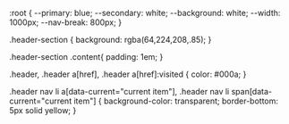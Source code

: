 :root {
	--primary: blue;
	--secondary: white;
	--background: white;
	--width: 1000px;
	--nav-break: 800px;
}

.header-section {
    background: rgba(64,224,208,.85);
}

.header-section .content{
	padding: 1em;
}

.header,
.header a[href],
.header a[href]:visited {
    color: #000a;
}

.header nav li a[data-current="current item"],
.header nav li span[data-current="current item"] {
    background-color: transparent;
    border-bottom: 5px solid yellow;
}